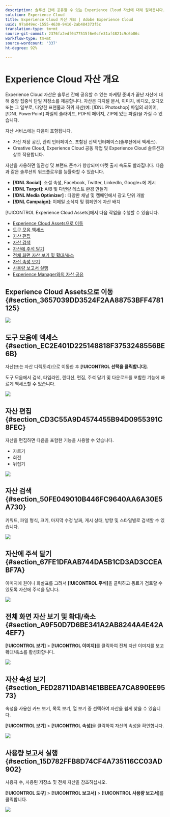 ```yaml
---
description: 솔루션 간에 공유할 수 있는 Experience Cloud 자산에 대해 알아봅니다.
solution: Experience Cloud
title: Experience Cloud 자산 개요 | Adobe Experience Cloud
uuid: 97a849ec-1555-4630-9416-2ab484373f5c
translation-type: tm+mt
source-git-commit: 2376fa2edf0477515f6e0cfe31af4821c9c6b86c
workflow-type: tm+mt
source-wordcount: '337'
ht-degree: 92%

---
```



# Experience Cloud 자산 개요

Experience Cloud 자산은 솔루션 간에 공유할 수 있는 마케팅 준비가 끝난 자산에 대해 중앙 집중식 단일 저장소를 제공합니다. 자산은 디지털 문서, 이미지, 비디오, 오디오 또는 그 일부로, 다양한 표현물과 하위 자산(예: [!DNL Photoshop] 파일의 레이어, [!DNL PowerPoint] 파일의 슬라이드, PDF의 페이지, ZIP에 있는 파일)을 가질 수 있습니다.

자산 서비스에는 다음이 포함됩니다.

* 자산 저장 공간, 관리 인터페이스, 포함된 선택 인터페이스(솔루션에서 액세스).
* Creative Cloud, Experience Cloud 공동 작업 및 Experience Cloud 솔루션과 상호 작용합니다.

자산을 사용하면 일관성 및 브랜드 준수가 향상되며 마켓 출시 속도도 빨라집니다. 다음과 같은 솔루션의 워크플로우를 능률화할 수 있습니다.

* **[!DNL Social]**: 소셜 속성, Facebook, Twitter, LinkedIn, Google+에 게시
* **[!DNL Target]**: A/B 및 다변량 테스트 환경 만들기
* **[!DNL Media Optimizer]** : 다양한 채널 및 캠페인에서 광고 단위 개발
* **[!DNL Campaign]**: 이메일 소식지 및 캠페인에 자산 배치

[!UICONTROL Experience Cloud Assets]에서 다음 작업을 수행할 수 있습니다.

* [Experience Cloud Assets으로 이동](../experience-cloud-assets/experience-cloud-assets.md#section_3657039DD3524F2AA88753BFF4781125)
* [도구 모음 액세스](../experience-cloud-assets/experience-cloud-assets.md#section_EC2E401D225148818F3753248556BE6B)
* [자산 편집](../experience-cloud-assets/experience-cloud-assets.md#section_CD3C55A9D4574455B94D0955391C8FEC)
* [자산 검색](../experience-cloud-assets/experience-cloud-assets.md#section_50FE049010B446FC9640AA6A30E5A730)
* [자산에 주석 달기](../experience-cloud-assets/experience-cloud-assets.md#section_67FE1DFAAB744DA5B1CD3AD3CCEABF7A)
* [전체 화면 자산 보기 및 확대/축소](../experience-cloud-assets/experience-cloud-assets.md#section_A9F50D7D6BE341A2AB8244A4E42A4EF7)
* [자산 속성 보기](../experience-cloud-assets/experience-cloud-assets.md#section_FED28711DAB14E1BBEEA7CA890EE9573)
* [사용량 보고서 실행](../experience-cloud-assets/experience-cloud-assets.md#section_15D782FFB8D74CF4A735116CC03AD902)
* [Experience Manager와의 자산 공유](../experience-cloud-assets/experience-cloud-assets.md#section_45C1B72F4D274F54BC6CCB64D2580AC5)

## Experience Cloud Assets으로 이동 {#section_3657039DD3524F2AA88753BFF4781125}

![](assets/asset-nav.png)

## 도구 모음에 액세스 {#section_EC2E401D225148818F3753248556BE6B}

자산(또는 자산 디렉토리)으로 이동한 후 **[!UICONTROL 선택을 클릭합니다]**.

도구 모음에서 검색, 타임라인, 렌디션, 편집, 주석 달기 및 다운로드를 포함한 기능에 빠르게 액세스할 수 있습니다.

![](assets/asset-tools.png)

## 자산 편집 {#section_CD3C55A9D4574455B94D0955391C8FEC}

자산을 편집하면 다음을 포함한 기능을 사용할 수 있습니다.

* 자르기
* 회전
* 뒤집기

![](assets/asset-edit.png)

## 자산 검색 {#section_50FE049010B446FC9640AA6A30E5A730}

키워드, 파일 형식, 크기, 마지막 수정 날짜, 게시 상태, 방향 및 스타일별로 검색할 수 있습니다.

![](assets/asset-search.png)

## 자산에 주석 달기 {#section_67FE1DFAAB744DA5B1CD3AD3CCEABF7A}

이미지에 원이나 화살표를 그려서 **[!UICONTROL 주석]**&#x200B;을 클릭하고 동료가 검토할 수 있도록 자산에 주석을 답니다.

![](assets/assets-annotate.png)

## 전체 화면 자산 보기 및 확대/축소 {#section_A9F50D7D6BE341A2AB8244A4E42A4EF7}

**[!UICONTROL 보기]** > **[!UICONTROL 이미지]**&#x200B;를 클릭하여 전체 자산 이미지를 보고 확대/축소를 활성화합니다.

![](assets/asset-zoom.png)

## 자산 속성 보기 {#section_FED28711DAB14E1BBEEA7CA890EE9573}

속성을 사용한 카드 보기, 목록 보기, 열 보기 중 선택하여 자산을 쉽게 찾을 수 있습니다.

**[!UICONTROL 보기]** > **[!UICONTROL 속성]**&#x200B;을 클릭하여 자산의 속성을 확인합니다.

![](assets/asset-properties.png)

## 사용량 보고서 실행 {#section_15D782FFB8D74CF4A735116CC03AD902}

사용자 수, 사용된 저장소 및 전체 자산을 참조하십시오.

**[!UICONTROL 도구]** > **[!UICONTROL 보고서]** > **[!UICONTROL 사용량 보고서]**&#x200B;를 클릭합니다.

![](assets/assets-usage-report.png)
